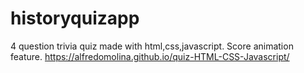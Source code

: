 # historyquizapp
4 question trivia quiz made with html,css,javascript. Score animation feature.
https://alfredomolina.github.io/quiz-HTML-CSS-Javascript/
